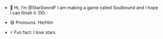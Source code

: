 - 👋 Hi, I’m @StarSwordF
I am making a game called Soulbound and I hope I can finish it :DD.

- 😄 Pronouns: He/Him
- ⚡ Fun fact: I love stars.

<!---
StarSwordF/StarSwordF is a ✨ special ✨ repository because its `README.md` (this file) appears on your GitHub profile.
You can click the Preview link to take a look at your changes.
--->
